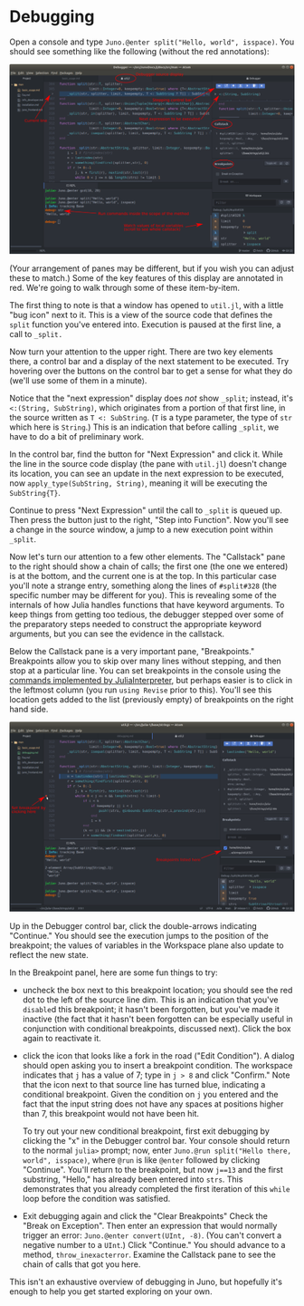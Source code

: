 # Debugging

Open a console and type `Juno.@enter split("Hello, world", isspace)`.
You should see something like the following (without the red annotations):

![debugging1](../assets/debugger1.png)

(Your arrangement of panes may be different, but if you wish you can adjust these to match.) Some of the key features of this display are annotated
in red. We're going to walk through some of these item-by-item.

The first thing to note is that a window has opened to `util.jl`, with
a little "bug icon" next to it. This is a view of the source code that
defines the `split` function you've entered into. Execution is paused
at the first line, a call to `_split.`

Now turn your attention to the upper right. There are two key elements there,
a control bar and a display of the next statement to be executed.
Try hovering over the buttons on the control bar to get a sense for what
they do (we'll use some of them in a minute).

Notice that the "next expression" display does *not* show `_split`; instead,
it's `<:(String, SubString)`, which originates from a portion of that first
line, in the source written as `T <: SubString`. (`T` is a type parameter,
the type of `str` which here is `String`.)
This is an indication that before calling `_split`, we have to do a bit of
preliminary work.

In the control bar, find the button for "Next Expression" and click it.
While the line in the source code display (the pane with `util.jl`) doesn't
change its location, you can see an update in the next expression to be executed,
now `apply_type(SubString, String)`, meaning it will be executing the `SubString{T}`.

Continue to press "Next Expression" until the call to `_split`
is queued up. Then press the button just to the right, "Step into Function".
Now you'll see a change in the source window, a jump to a new execution point
within `_split`.

Now let's turn our attention to a few other elements.
The "Callstack" pane to the right should show a chain of calls; the first one
(the one we entered) is at the bottom, and the current one is at the top.
In this particular case you'll note a strange entry, something along
the lines of `#split#328` (the specific number may be different for you).
This is revealing some of the internals of how Julia handles functions that
have keyword arguments. To keep things from getting too tedious, the debugger
stepped over some of the preparatory steps needed to construct the appropriate
keyword arguments, but you can see the evidence in the callstack.

Below the Callstack pane is a very important pane, "Breakpoints."
Breakpoints allow you to skip over many lines without stepping, and then
stop at a particular line. You can set breakpoints in the console using the
[commands implemented by JuliaInterpreter](https://juliadebug.github.io/JuliaInterpreter.jl/stable/),
but perhaps easier is to click in the leftmost column (you run `using Revise` prior to this).
You'll see this location gets added to the list (previously empty) of
breakpoints on the right hand side.

![debugging2](../assets/debugger2.png)

Up in the Debugger control bar, click the double-arrows indicating "Continue."
You should see the execution jumps to the position of the breakpoint;
the values of variables in the Workspace plane also update to reflect
the new state.

In the Breakpoint panel, here are some fun things to try:

- uncheck the box next to this breakpoint location; you should see the red
  dot to the left of the source line dim. This is an indication that you've
  `disable`d this breakpoint; it hasn't been forgotten, but you've made it
  inactive (the fact that it hasn't been forgotten can be especially
  useful in conjunction with conditional breakpoints, discussed next).
  Click the box again to reactivate it.
- click the icon that looks like a fork in the road ("Edit Condition").
  A dialog should open
  asking you to insert a breakpoint condition. The workspace indicates that
  `j` has a value of 7; type in `j > 8` and click "Confirm."
  Note that the icon next to that source line has turned blue, indicating
  a conditional breakpoint. Given the condition on `j` you entered
  and the fact that the input string does not have any spaces at
  positions higher than 7, this breakpoint would not have been hit.

  To try out your new conditional breakpoint, first exit debugging by
  clicking the "x" in the Debugger control bar.
  Your console should
  return to the normal `julia>` prompt; now, enter
  `Juno.@run split("Hello there, world", isspace)`,
  where `@run` is like `@enter` followed by clicking "Continue".
  You'll return to the breakpoint, but now `j==13`
  and the first substring, "Hello," has already been entered into `strs`.
  This demonstrates that you already completed the first iteration of this
  `while` loop before the condition was satisfied.
- Exit debugging again and click the "Clear Breakpoints"
  Check the "Break on Exception". Then enter an expression that would
  normally trigger an error: `Juno.@enter convert(UInt, -8)`.
  (You can't convert a negative number to a `UInt`.)
  Click "Continue." You should advance to a
  method, `throw_inexacterror`. Examine the Callstack pane to see the chain of
  calls that got you here.

This isn't an exhaustive overview of debugging in Juno, but hopefully it's
enough to help you get started exploring on your own.
